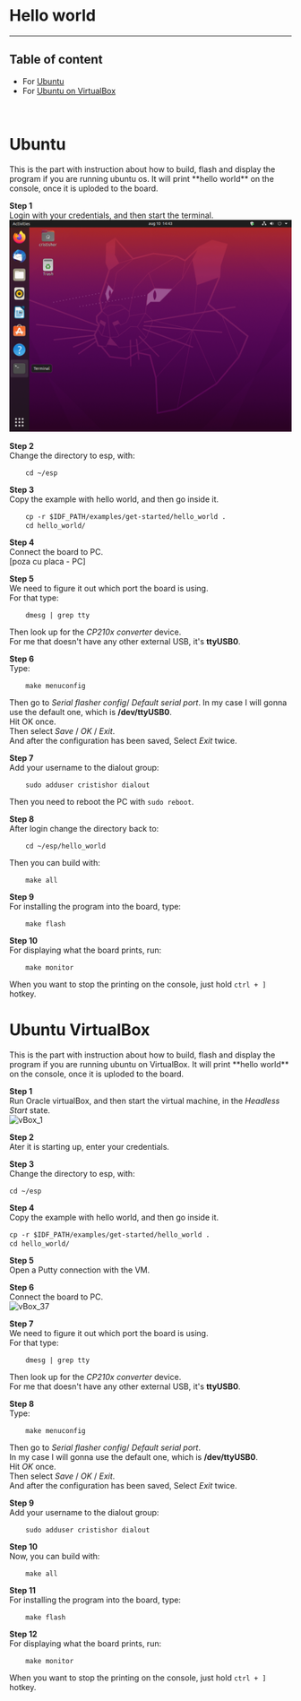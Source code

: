 # Hello world
---

## Table of content

- For [Ubuntu](#ubuntu-directly)
- For [Ubuntu on VirtualBox](#ubuntu-vBox)

<br />
<h1 id="ubuntu-directly">Ubuntu</h1>
This is the part with instruction about how to build, flash and display the program if you are running ubuntu os. It will print **hello world** on the console, once it is uploded to the board.

**Step 1**<br>
Login with your credentials, and then start the terminal.<br>
![ubuntu_1](https://github.com/Cristishor201/ESP8266/blob/main/installation/ubuntu-vBox/vBox_41.PNG)

**Step 2**<br>
Change the directory to esp, with:
```
	cd ~/esp
```

**Step 3**<br>
Copy the example with hello world, and then go inside it.
```
	cp -r $IDF_PATH/examples/get-started/hello_world .
	cd hello_world/
````

**Step 4**<br>
Connect the board to PC.<br>
[poza cu placa - PC]

**Step 5**<br>
We need to figure it out which port the board is using.<br>
For that type:<br>
```
	dmesg | grep tty
```

Then look up for the *CP210x converter* device.<br>
For me that doesn't have any other external USB, it's **ttyUSB0**.

**Step 6**<br>
Type:<br>
```
	make menuconfig
```

Then go to *Serial flasher config*/ *Default serial port*.
In my case I will gonna use the default one, which is **/dev/ttyUSB0**.<br>
Hit OK once.<br>
Then select *Save* / *OK* / *Exit*.<br>
And after the configuration has been saved, Select *Exit* twice.

**Step 7**<br>
Add your username to the dialout group:<br>
```
	sudo adduser cristishor dialout
```

Then you need to reboot the PC with `sudo reboot`.

**Step 8**<br>
After login change the directory back to:<br>
```
	cd ~/esp/hello_world
```

Then you can build with:<br>
```
	make all
```

**Step 9**<br>
For installing the program into the board, type:
```
	make flash
```

**Step 10**<br>
For displaying what the board prints, run:<br>
```
	make monitor
```

When you want to stop the printing on the console, just hold `ctrl + ]` hotkey.


<h1 id="ubuntu-vBox">Ubuntu VirtualBox</h1>
This is the part with instruction about how to build, flash and display the program if you are running ubuntu on VirtualBox. It will print **hello world** on the console, once it is uploded to the board.

**Step 1**<br>
Run Oracle virtualBox, and then start the virtual machine, in the *Headless Start* state.<br>
![vBox_1](https://github.com/Cristishor201/ESP8266/blob/main/installation/ubuntu-vBox/vBox_7.png)

**Step 2**<br>
Ater it is starting up, enter your credentials.

**Step 3**<br>
Change the directory to esp, with:<br>

	cd ~/esp

**Step 4**<br>
Copy the example with hello world, and then go inside it.<br>

	cp -r $IDF_PATH/examples/get-started/hello_world .
	cd hello_world/

**Step 5**<br>
Open a Putty connection with the VM.

**Step 6**<br> 
Connect the board to PC.<br>
![vBox_37](https://github.com/Cristishor201/ESP8266/blob/main/installation/ubuntu-vBox/vBox_37.jpg)

**Step 7**<br>
We need to figure it out which port the board is using.<br>
For that type:<br>
```
	dmesg | grep tty
```

Then look up for the *CP210x converter* device.<br>
For me that doesn't have any other external USB, it's **ttyUSB0**.

**Step 8**<br>
Type:<br>
```
	make menuconfig
```

Then go to *Serial flasher config*/ *Default serial port*.<br>
In my case I will gonna use the default one, which is **/dev/ttyUSB0**.<br>
Hit *OK* once.<br>
Then select *Save* / *OK* / *Exit*.<br>
And after the configuration has been saved, Select *Exit* twice.

**Step 9**<br>
Add your username to the dialout group:<br>
```
	sudo adduser cristishor dialout
```

**Step 10**<br>
Now, you can build with:<br>
```
	make all
```

**Step 11**<br>
For installing the program into the board, type:<br>
```
	make flash
```

**Step 12**<br>
For displaying what the board prints, run:<br>
```
	make monitor
```

When you want to stop the printing on the console, just hold `ctrl + ]` hotkey.